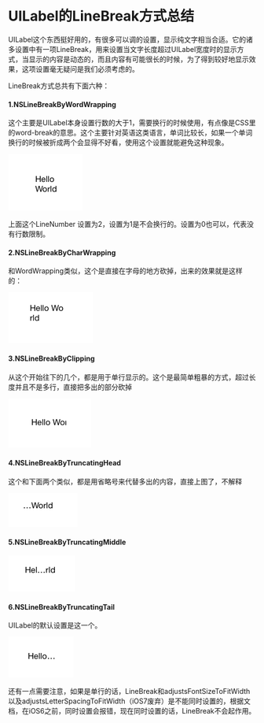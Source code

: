 UILabel的LineBreak方式总结
===========================


UILabel这个东西挺好用的，有很多可以调的设置，显示纯文字相当合适。它的诸多设置中有一项LineBreak，用来设置当文字长度超过UILabel宽度时的显示方式，当显示的内容是动态的，而且内容有可能很长的时候，为了得到较好地显示效果，这项设置毫无疑问是我们必须考虑的。

LineBreak方式总共有下面六种：

#### 1.NSLineBreakByWordWrapping
  
  这个主要是UILabel本身设置行数的大于1，需要换行的时候使用，有点像是CSS里的word-break的意思。这个主要针对英语这类语言，单词比较长，如果一个单词换行的时候被折成两个会显得不好看，使用这个设置就能避免这种现象。
  
  ![1](./img/uilabel-linebreak/1.png)
  
  上面这个LineNumber 设置为2，设置为1是不会换行的。设置为0也可以，代表没有行数限制。
  
#### 2.NSLineBreakByCharWrapping 
  
  和WordWrapping类似，这个是直接在字母的地方砍掉，出来的效果就是这样的：
  
  ![2](./img/uilabel-linebreak/2.png)
  
#### 3.NSLineBreakByClipping
   
  从这个开始往下的几个，都是用于单行显示的。这个是最简单粗暴的方式，超过长度并且不是多行，直接把多出的部分砍掉
  
  ![3](./img/uilabel-linebreak/3.png)
  
#### 4.NSLineBreakByTruncatingHead
  
  这个和下面两个类似，都是用省略号来代替多出的内容，直接上图了，不解释
  
  ![4](./img/uilabel-linebreak/4.png)
  
#### 5.NSLineBreakByTruncatingMiddle

  
  ![5](./img/uilabel-linebreak/5.png)
  
#### 6.NSLineBreakByTruncatingTail
  
  UILabel的默认设置是这一个。
  
  ![6](./img/uilabel-linebreak/6.png)
  
还有一点需要注意，如果是单行的话，LineBreak和adjustsFontSizeToFitWidth以及adjustsLetterSpacingToFitWidth（iOS7废弃）是不能同时设置的，根据文档，在iOS6之前，同时设置会报错，现在同时设置的话，LineBreak不会起作用。
  
  
  
 